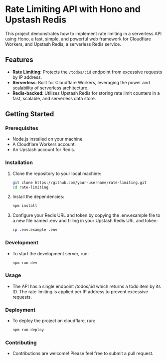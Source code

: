 # Rate Limiting API with Hono and Upstash Redis

This project demonstrates how to implement rate limiting in a serverless API using Hono, a fast, simple, and powerful web framework for Cloudflare Workers, and Upstash Redis, a serverless Redis service.

## Features

- **Rate Limiting**: Protects the `/todos/:id` endpoint from excessive requests by IP address.
- **Serverless**: Built for Cloudflare Workers, leveraging the power and scalability of serverless architecture.
- **Redis-backed**: Utilizes Upstash Redis for storing rate limit counters in a fast, scalable, and serverless data store.

## Getting Started

### Prerequisites

- Node.js installed on your machine.
- A Cloudflare Workers account.
- An Upstash account for Redis.

### Installation

1. Clone the repository to your local machine:

   ```sh
   git clone https://github.com/your-username/rate-limiting.git
   cd rate-limiting

2. Install the dependencies:
    ```sh
    npm install
3. Configure your Redis URL and token by copying the .env.example file to a new file named .env and filling in your Upstash Redis URL and token:
    ```sh
    cp .env.example .env

### Development
* To start the development server, run:
    ```sh
    npm run dev
    
### Usage
* The API has a single endpoint /todos/:id which returns a todo item by its ID. The rate limiting is applied per IP address to prevent excessive requests.

### Deployment
* To deploy the project on cloudflare, run:
    ```sh
    npm run deploy

### Contributing
* Contributions are welcome! Please feel free to submit a pull request.
    